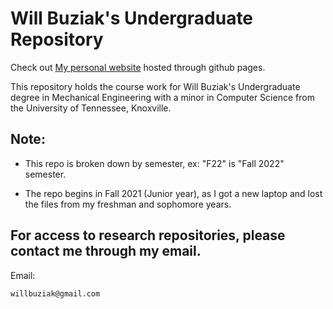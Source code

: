 # Will Buziak's Undergraduate Repository

Check out [My personal website](https://wbuz24.github.io/personal-site/) hosted through github pages.

This repository holds the course work for Will Buziak's Undergraduate degree in Mechanical Engineering with a minor in Computer Science from the University of Tennessee, Knoxville.

## Note:

- This repo is broken down by semester, ex: "F22" is "Fall 2022" semester.

- The repo begins in Fall 2021 (Junior year), as I got a new laptop and lost the files from my freshman and sophomore years.


## For access to research repositories, please contact me through my email.

Email:

```
willbuziak@gmail.com
```
